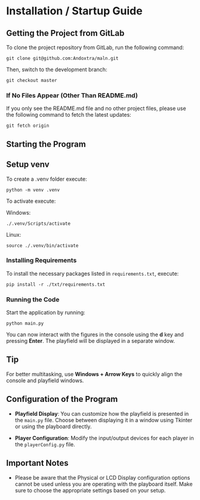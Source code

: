 # Installation / Startup Guide

## Getting the Project from GitLab
To clone the project repository from GitLab, run the following command:
```
git clone git@github.com:Andoxtra/maln.git
```
Then, switch to the development branch:
```
git checkout master
```

### If No Files Appear (Other Than README.md)
If you only see the README.md file and no other project files, please use the following command to fetch the latest updates:
```
git fetch origin
```

## Starting the Program

## Setup venv
To create a .venv folder execute:
```
python -m venv .venv
```
To activate execute:

Windows:
```
./.venv/Scripts/activate
```
Linux:
```
source ./.venv/bin/activate
```
### Installing Requirements
To install the necessary packages listed in `requirements.txt`, execute:
```
pip install -r ./txt/requirements.txt
```

### Running the Code
Start the application by running:
```
python main.py
```
You can now interact with the figures in the console using the **d** key and pressing **Enter**. The playfield will be displayed in a separate window.

## Tip
For better multitasking, use **Windows + Arrow Keys** to quickly align the console and playfield windows.

## Configuration of the Program
- **Playfield Display**: You can customize how the playfield is presented in the `main.py` file. Choose between displaying it in a window using Tkinter or using the playboard directly.
  
- **Player Configuration**: Modify the input/output devices for each player in the `playerConfig.py` file.

## Important Notes
- Please be aware that the Physical or LCD Display configuration options cannot be used unless you are operating with the playboard itself. Make sure to choose the appropriate settings based on your setup. 

